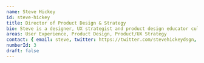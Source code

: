 ```yaml
---
name: Steve Hickey
id: steve-hickey
title: Director of Product Design & Strategy
bio: Steve is a designer, UX strategist and product design educator cultivating a simple, no-bullshit approach to building things that matter.
areas: User Experience, Product Design, Product/UX Strategy
contact: { email: steve, twitter: https://twitter.com/stevehickeydsgn, linkedin: https://www.linkedin.com/in/stevehickeydesign, dribbble: https://dribbble.com/stevehickeydesign, github: https://github.com/javasteve99 }
numberId: 3
draft: false
---
```

